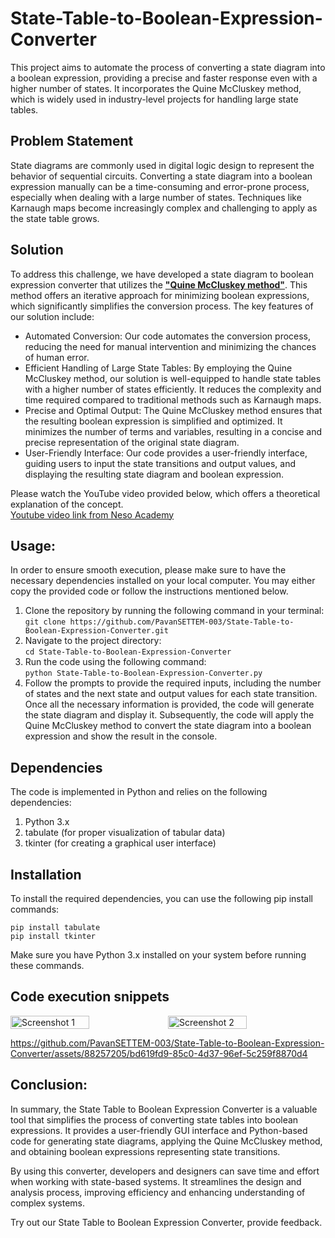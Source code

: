 # State-Table-to-Boolean-Expression-Converter

This project aims to automate the process of converting a state diagram into a boolean expression, providing a precise
and faster response even with a higher number of states. It incorporates the Quine McCluskey method, which is widely
used in industry-level projects for handling large state tables.

<h2>Problem Statement</h2>
State diagrams are commonly used in digital logic design to represent the behavior of sequential circuits. Converting a
state diagram into a boolean expression manually can be a time-consuming and error-prone process, especially when
dealing with a large number of states. Techniques like Karnaugh maps become increasingly complex and challenging to
apply as the state table grows.

<h2>Solution</h2>
To address this challenge, we have developed a state diagram to boolean expression converter that utilizes the 
<b><u>"Quine McCluskey method"</u></b>. This method offers an iterative approach for minimizing boolean expressions, which significantly
simplifies the conversion process. The key features of our solution include:


<ul>
    <li>Automated Conversion: Our code automates the conversion process, reducing the need for manual intervention and
        minimizing the chances of human error.
    </li>
    <li>Efficient Handling of Large State Tables: By employing the Quine McCluskey method, our solution is well-equipped
        to handle state tables with a higher number of states efficiently. It reduces the complexity and time required
        compared to traditional methods such as Karnaugh maps.
    </li>
    <li>Precise and Optimal Output: The Quine McCluskey method ensures that the resulting boolean expression is
        simplified and optimized. It minimizes the number of terms and variables, resulting in a concise and precise
        representation of the original state diagram.
    </li>
    <li>User-Friendly Interface: Our code provides a user-friendly interface, guiding users to input the state
        transitions and output values, and displaying the resulting state diagram and boolean expression.</li>
</ul>

Please watch the YouTube video provided below, which offers a theoretical explanation of the concept.<br>
<a href="https://youtu.be/NbON135lf60" target="">Youtube video link from Neso Academy</a>

<h2>Usage:</h2>
In order to ensure smooth execution, please make sure to have the necessary dependencies installed on your local
computer. You may either copy the provided code or follow the instructions mentioned below.
<p></p>
<ol>
    <li>Clone the repository by running the following command in your terminal:<br>
        <code>git clone https://github.com/PavanSETTEM-003/State-Table-to-Boolean-Expression-Converter.git</code>
    </li>
    <li>
        Navigate to the project directory:<br>
        <code>cd State-Table-to-Boolean-Expression-Converter</code>
    </li>
    <li>
        Run the code using the following command:<br>
        <code>python State-Table-to-Boolean-Expression-Converter.py</code>
    </li>
    <li>
        Follow the prompts to provide the required inputs, including the number of states and the next state and output
        values for each state transition.
        Once all the necessary information is provided, the code will generate the state diagram and display it.
        Subsequently, the code will apply the Quine McCluskey method to convert the state diagram into a boolean
        expression and show the result in the console.
    </li>
</ol>


<h2>Dependencies</h2>
<p>The code is implemented in Python and relies on the following dependencies:</p>
<ol>
    <li>Python 3.x</li>
    <li>tabulate (for proper visualization of tabular data)</li>
    <li>tkinter (for creating a graphical user interface)</li>
</ol>

<h2>Installation</h2>
<p>To install the required dependencies, you can use the following pip install commands:</p>

<pre>
<code>pip install tabulate</code>
<code>pip install tkinter</code>
</pre>

<p>Make sure you have Python 3.x installed on your system before running these commands.</p>


<h2>Code execution snippets</h2>
<div style="display: flex;">
    <img src="https://github.com/PavanSETTEM-003/State-Table-to-Boolean-Expression-Converter/assets/88257205/b5903454-c06f-42e1-beed-cf4ed3165528" alt="Screenshot 1" style="width: 50%;">
    <img src="https://github.com/PavanSETTEM-003/State-Table-to-Boolean-Expression-Converter/assets/88257205/68f77378-0b98-4952-97f0-5a25697f0838" alt="Screenshot 2" style="width: 50%;">
</div>


https://github.com/PavanSETTEM-003/State-Table-to-Boolean-Expression-Converter/assets/88257205/bd619fd9-85c0-4d37-96ef-5c259f8870d4


<h2>Conclusion:</h2>
In summary, the State Table to Boolean Expression Converter is a valuable tool that simplifies the process of converting state tables into boolean expressions. It provides a user-friendly GUI interface and Python-based code for generating state diagrams, applying the Quine McCluskey method, and obtaining boolean expressions representing state transitions.

By using this converter, developers and designers can save time and effort when working with state-based systems. It streamlines the design and analysis process, improving efficiency and enhancing understanding of complex systems.


Try out our State Table to Boolean Expression Converter, provide feedback.
